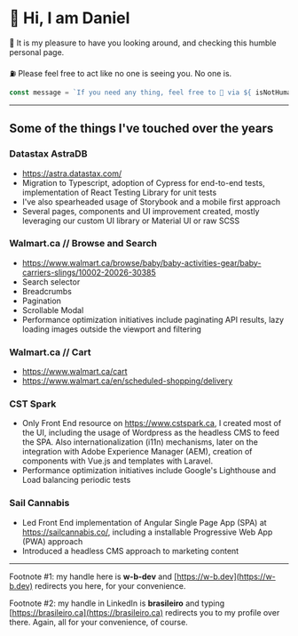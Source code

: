 # 👋 Hi, I am Daniel

🐊 It is my pleasure to have you looking around, and checking this humble personal page.

⛽ Please feel free to act like no one is seeing you. No one is.

```ts
const message = `If you need any thing, feel free to 📲 via ${ isNotHuman ? "📵" : "linkedin.com/in/brasileiro" }`
```
___
## Some of the things I've touched over the years

### Datastax AstraDB
- https://astra.datastax.com/
- Migration to Typescript, adoption of Cypress for end-to-end tests, implementation of React Testing Library for unit tests
- I've also spearheaded usage of Storybook and a mobile first approach
- Several pages, components and UI improvement created, mostly leveraging our custom UI library or Material UI or raw SCSS

### Walmart.ca // Browse and Search
- https://www.walmart.ca/browse/baby/baby-activities-gear/baby-carriers-slings/10002-20026-30385
- Search selector
- Breadcrumbs
- Pagination
- Scrollable Modal
- Performance optimization initiatives include paginating API results, lazy loading images outside the viewport and filtering

### Walmart.ca // Cart
- https://www.walmart.ca/cart
- https://www.walmart.ca/en/scheduled-shopping/delivery

### CST Spark
- Only Front End resource on https://www.cstspark.ca, I created most of the UI, including the usage of Wordpress as the headless CMS to feed the SPA. Also internationalization (i11n) mechanisms, later on the integration with Adobe Experience Manager (AEM), creation of components with Vue.js and templates with Laravel.
- Performance optimization initiatives include Google's Lighthouse and Load balancing periodic tests

### Sail Cannabis
- Led Front End implementation of Angular Single Page App (SPA) at https://sailcannabis.co/, including a installable Progressive Web App (PWA) approach
- Introduced a headless CMS approach to marketing content

___

Footnote #1: my handle here is **w-b-dev** and [https://w-b.dev](https://w-b.dev) redirects you here, for your convenience.

Footnote #2: my handle in LinkedIn is **brasileiro** and typing [https://brasileiro.ca](https://brasileiro.ca) redirects you to my profile over there. Again, all for your convenience, of course.
